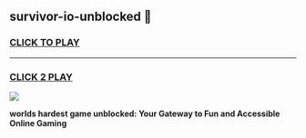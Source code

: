 
## survivor-io-unblocked 👋
<h3>
<a href="https://premium.freeplayer.one?title=survivor-io-unblocked&ref=14F">CLICK TO PLAY</a></h3>
<hr>

<h3>
<a href="https://premium.freeplayer.one?title=survivor-io-unblocked&ref=14F">CLICK 2 PLAY</a>
  
</h3>

<a href="https://premium.freeplayer.one?title=survivor-io-unblocked&ref=12F/"><img src="https://clearcache.store/games.png"></a>


**worlds hardest game unblocked: Your Gateway to Fun and Accessible Online Gaming**
